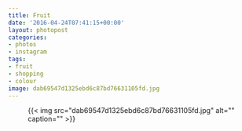 ```yaml
---
title: Fruit
date: '2016-04-24T07:41:15+00:00'
layout: photopost
categories:
- photos
- instagram
tags:
- fruit
- shopping
- colour
image: dab69547d1325ebd6c87bd76631105fd.jpg
---
```


<figure class="photo photo--square">
  {{< img src="dab69547d1325ebd6c87bd76631105fd.jpg" alt="" caption="" >}}

</figure>





